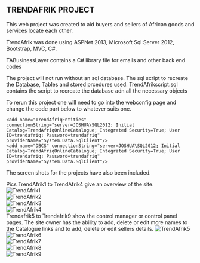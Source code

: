 ## TRENDAFRIK PROJECT

This web project was created to aid buyers and sellers of African goods and services locate each other.  

TrendAfrik was done using ASPNet 2013, Microsoft Sql Server 2012, Bootstrap, MVC, C#.  

TABusinessLayer contains a C# library file for emails and other back end codes

The project will not run without an sql database. The sql script to recreate the Database, Tables and stored prcedures used. TrendAfrikscript.sql contains the script to recreate the database adn all the necessary objects


To rerun this project one will need to go into the webconfig page  and change the code part below to whatever suits one.   
 
> <connectionStrings>  
    <add name="TrendAfriqEntities" connectionString="server=JOSHUA\SQL2012; Initial Catalog=TrendAfriqOnlineCatalogue; Integrated Security=True; User ID=trendafriq; Password=trendafriq" providerName="System.Data.SqlClient"/>
    <add name="DBCS" connectionString="server=JOSHUA\SQL2012; Initial Catalog=TrendAfriqOnlineCatalogue; Integrated Security=True; User ID=trendafriq; Password=trendafriq" providerName="System.Data.SqlClient"/>  
  </connectionStrings>  

The screen shots for the projects have also been included.  

Pics TrendAfrik1 to TrendAfrik4 give an overview of the site.  
![TrendAfrik1](https://github.com/zompidias/TrendAfrik1.jpg)  
![TrendAfrik2](https://github.com/zompidias/TrendAfrik.git/TrendAfrik2.jpg)  
![TrendAfrik3](https://github.com/zompidias/TrendAfrik.git/TrendAfrik3.jpg)  
![TrendAfrik4](https://github.com/zompidias/TrendAfrik.git/TrendAfrik4.jpg)  
 Trendafrik5 to Trendafrik9 show the control manager or control panel pages. The site owner has the ability to add, delete or edit more names to the Catalogue links and to add, delete or edit sellers details. 
![TrendAfrik5](https://github.com/zompidias/TrendAfrik.git/TrendAfrik5.jpg)  
![TrendAfrik6](https://github.com/zompidias/TrendAfrik.git/TrendAfrik6.jpg)  
![TrendAfrik7](https://github.com/zompidias/TrendAfrik.git/TrendAfrik7.jpg)  
![TrendAfrik8](https://github.com/zompidias/TrendAfrik.git/TrendAfrik8.jpg)  
![TrendAfrik9](https://github.com/zompidias/TrendAfrik.git/TrendAfrik9.jpg)